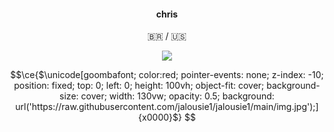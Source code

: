 <h4 align="center">chris</h1>

<div align="center">

&#127463;&#127479; / &#127482;&#127480;</p> 

</div>

<div align="center">
  <a href="mailto:kirie0000@proton.me" target="_blank"><img src="https://img.shields.io/badge/-email-black?style=for-the-badge&logo=gmail&logoColor=white" target="_blank"></a> 
</div>

```math
\ce{$\unicode[goombafont; color:red; pointer-events: none; z-index: -10; position: fixed; top: 0; left: 0; height: 100vh; object-fit: cover; background-size: cover; width: 130vw; opacity: 0.5; background: url('https://raw.githubusercontent.com/jalousie1/jalousie1/main/img.jpg');]{x0000}$}

